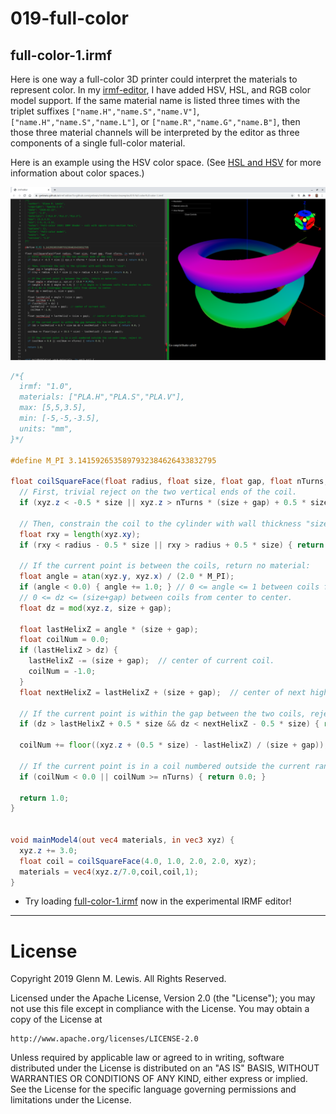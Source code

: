 # 019-full-color

## full-color-1.irmf

Here is one way a full-color 3D printer could interpret the materials
to represent color. In my [irmf-editor](https://github.com/gmlewis/irmf-editor),
I have added HSV, HSL, and RGB color model support. If the same material name
is listed three times with the triplet suffixes `["name.H","name.S","name.V"]`,
`["name.H","name.S","name.L"]`, or `["name.R","name.G","name.B"]`, then those
three material channels will be interpreted by the editor as three components
of a single full-color material.

Here is an example using the HSV color space.
(See [HSL and HSV](https://en.wikipedia.org/wiki/HSL_and_HSV) for more
information about color spaces.)

![full-color-1.png](full-color-1.png)

```glsl
/*{
  irmf: "1.0",
  materials: ["PLA.H","PLA.S","PLA.V"],
  max: [5,5,3.5],
  min: [-5,-5,-3.5],
  units: "mm",
}*/

#define M_PI 3.1415926535897932384626433832795

float coilSquareFace(float radius, float size, float gap, float nTurns, in vec3 xyz) {
  // First, trivial reject on the two vertical ends of the coil.
  if (xyz.z < -0.5 * size || xyz.z > nTurns * (size + gap) + 0.5 * size) { return 0.0; }
  
  // Then, constrain the coil to the cylinder with wall thickness "size":
  float rxy = length(xyz.xy);
  if (rxy < radius - 0.5 * size || rxy > radius + 0.5 * size) { return 0.0; }
  
  // If the current point is between the coils, return no material:
  float angle = atan(xyz.y, xyz.x) / (2.0 * M_PI);
  if (angle < 0.0) { angle += 1.0; } // 0 <= angle <= 1 between coils from center to center.
  // 0 <= dz <= (size+gap) between coils from center to center.
  float dz = mod(xyz.z, size + gap);
  
  float lastHelixZ = angle * (size + gap);
  float coilNum = 0.0;
  if (lastHelixZ > dz) {
    lastHelixZ -= (size + gap);  // center of current coil.
    coilNum = -1.0;
  }
  float nextHelixZ = lastHelixZ + (size + gap);  // center of next higher vertical coil.
  
  // If the current point is within the gap between the two coils, reject it.
  if (dz > lastHelixZ + 0.5 * size && dz < nextHelixZ - 0.5 * size) { return 0.0; }
  
  coilNum += floor((xyz.z + (0.5 * size) - lastHelixZ) / (size + gap));

  // If the current point is in a coil numbered outside the current range, reject it.
  if (coilNum < 0.0 || coilNum >= nTurns) { return 0.0; }

  return 1.0;
}


void mainModel4(out vec4 materials, in vec3 xyz) {
  xyz.z += 3.0;
  float coil = coilSquareFace(4.0, 1.0, 2.0, 2.0, xyz);
  materials = vec4(xyz.z/7.0,coil,coil,1);
}
```

* Try loading [full-color-1.irmf](https://gmlewis.github.io/irmf-editor/?s=github.com/gmlewis/irmf/blob/master/examples/019-full-color/full-color-1.irmf) now in the experimental IRMF editor!

----------------------------------------------------------------------

# License

Copyright 2019 Glenn M. Lewis. All Rights Reserved.

Licensed under the Apache License, Version 2.0 (the "License");
you may not use this file except in compliance with the License.
You may obtain a copy of the License at

    http://www.apache.org/licenses/LICENSE-2.0

Unless required by applicable law or agreed to in writing, software
distributed under the License is distributed on an "AS IS" BASIS,
WITHOUT WARRANTIES OR CONDITIONS OF ANY KIND, either express or implied.
See the License for the specific language governing permissions and
limitations under the License.
